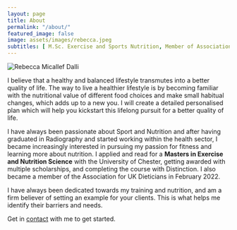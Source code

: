 ```yaml
---
layout: page
title: About
permalink: "/about/"
featured_image: false
image: assets/images/rebecca.jpeg
subtitles: [ M.Sc. Exercise and Sports Nutrition, Member of Association for UK Dieticians ]
---
```

<img
  class="featured-image rounded"
  style="max-height: 500px; width: auto;"
  src="{{ site.baseurl }}/{{ page.image }}"
  alt="Rebecca Micallef Dalli">

I believe that a healthy and balanced lifestyle transmutes into a better quality of life. The way to live a healthier lifestyle is by becoming familiar with the nutritional value of different food choices and make small habitual changes, which adds up to a new you. I will create a detailed personalised plan which will help you kickstart this lifelong pursuit for a better quality of life.

I have always been passionate about Sport and Nutrition and after having graduated in Radiography and started working within the health sector, I became increasingly interested in pursuing my passion for fitness and learning more about nutrition. I applied and read for a **Masters in Exercise and Nutrition Science** with the University of Chester, getting awarded with multiple scholarships, and completing the course with Distinction. I also became a member of the Association for UK Dieticians in February 2022.

I have always been dedicated towards my training and nutrition, and am a firm believer of setting an example for your clients. This is what helps me identify their barriers and needs.

Get in [contact](/contact) with me to get started.
